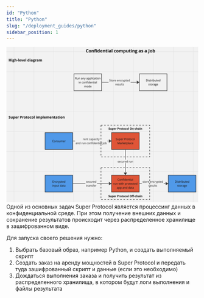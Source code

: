 ```yaml
---
id: "Python"
title: "Python"
slug: "/deployment_guides/python"
sidebar_position: 1
---
```


![img.png](img.png)
Одной из основных задач Super Protocol является процессинг данных в конфиденциальной среде. При этом получение внешних данных и сохранение результатов происходит через распределенное хранилище в зашифрованном виде.

Для запуска своего решения нужно:

 1. Выбрать базовый образ, например Python, и создать выполняемый скрипт
 2. Создать заказ на аренду мощностей в Super Protocol и передать туда зашифрованный скрипт и данные (если это необходимо)
 3. Дождаться выполнения заказа и получить результат из распределенного хранилища, в котором будут логи выполнения и файлы результата
